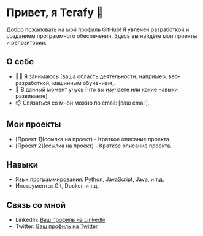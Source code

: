 # Привет, я Terafy 👋

Добро пожаловать на мой профиль GitHub! Я увлечён разработкой и созданием программного обеспечения. Здесь вы найдёте мои проекты и репозитории.

## О себе

- 👨‍💻 Я занимаюсь [ваша область деятельности, например, веб-разработкой, машинным обучением].
- 🌱 В данный момент учусь [что вы изучаете или какие навыки развиваете].
- 📫 Связаться со мной можно по email: [ваш email].

## Мои проекты

- [Проект 1](ссылка на проект) - Краткое описание проекта.
- [Проект 2](ссылка на проект) - Краткое описание проекта.

## Навыки

- Язык программирования: Python, JavaScript, Java, и т.д.
- Инструменты: Git, Docker, и т.д.

## Связь со мной

- LinkedIn: [Ваш профиль на LinkedIn](ссылка)
- Twitter: [Ваш профиль на Twitter](ссылка)
